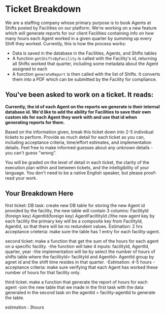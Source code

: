 # Ticket Breakdown
We are a staffing company whose primary purpose is to book Agents at Shifts posted by Facilities on our platform. We're working on a new feature which will generate reports for our client Facilities containing info on how many hours each Agent worked in a given quarter by summing up every Shift they worked. Currently, this is how the process works:

- Data is saved in the database in the Facilities, Agents, and Shifts tables
- A function `getShiftsByFacility` is called with the Facility's id, returning all Shifts worked that quarter, including some metadata about the Agent assigned to each
- A function `generateReport` is then called with the list of Shifts. It converts them into a PDF which can be submitted by the Facility for compliance.

## You've been asked to work on a ticket. It reads:

**Currently, the id of each Agent on the reports we generate is their internal database id. We'd like to add the ability for Facilities to save their own custom ids for each Agent they work with and use that id when generating reports for them.**


Based on the information given, break this ticket down into 2-5 individual tickets to perform. Provide as much detail for each ticket as you can, including acceptance criteria, time/effort estimates, and implementation details. Feel free to make informed guesses about any unknown details - you can't guess "wrong".


You will be graded on the level of detail in each ticket, the clarity of the execution plan within and between tickets, and the intelligibility of your language. You don't need to be a native English speaker, but please proof-read your work.

## Your Breakdown Here

first ticket:
DB task: create new DB table for storing the new Agent id provided by the facility, the new table will contain 3 columns:
FacilityId (foreign key)
AgentId(foreign key)
AgentFaciltityId //the new agent key by each facility
the primary key will be a composite key from FacilityId, AgentId, so that there will be no redundent values.
Estimation: 2 hrs
acceptance crieteria: make sure the table has 1 entry for each facility-agent.

second ticket:
make a function that get the sum of the hours for each agent on a specific facility.
-the function will take 4 inputs: facilityId, AgentId, quarter, year
-the implementation will be by select the number of hours of shifts table where the facilityId= facilityId and AgentId= AgentId group by agnet id and the shift time resides in that quarter.
-Estimation: 4-5 hours
-acceptance criteria: make sure verifying that each Agent has worked these number of hours for that facility only.

third ticket:
make a function that generate the report of hours for each agent
-join the new table that we made in the first task with the data generated in the second task on the agentId = facility-agentId to generate the table.

estimation : 3hours